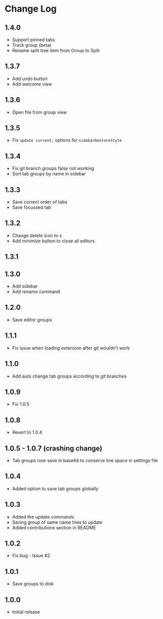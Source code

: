 # Change Log

## 1.4.0

- Support pinned tabs
- Track group (beta)
- Rename split tree item from Group to Split

## 1.3.7

- Add undo button
- Add welcome view

## 1.3.6

- Open file from group view

## 1.3.5

- Fix `update current;` options for `sidebarRestoreStyle`

## 1.3.4

- Fix git branch groups false not working
- Sort tab groups by name in sidebar

## 1.3.3

- Save correct order of tabs
- Save focussed tab

## 1.3.2

- Change delete icon to x
- Add minimize button to close all editors

## 1.3.1

## 1.3.0

- Add sidebar
- Add rename command

## 1.2.0

- Save editor groups

## 1.1.1

- Fix issue when loading extension after git wouldn't work

## 1.1.0

- Add auto change tab groups according to git branches

## 1.0.9

- Fix 1.0.5

## 1.0.8

- Revert to 1.0.4

## 1.0.5 - 1.0.7 (crashing change)

- Tab groups now save in base64 to conserve line space in settings file

## 1.0.4

- Added option to save tab groups globally

## 1.0.3

- Added the update commands
- Saving group of same name tries to update
- Added contributions section in README

## 1.0.2

- Fix bug - Issue #2

## 1.0.1

- Save groups to disk

## 1.0.0

- Initial release

